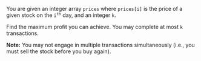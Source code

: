 You are given an integer array `prices` where `prices[i]` is the price of a given stock on the <code>i<sup>th</sup></code> day, and an integer `k`.

Find the maximum profit you can achieve. You may complete at most `k` transactions.

**Note:** You may not engage in multiple transactions simultaneously (i.e., you must sell the stock before you buy again).